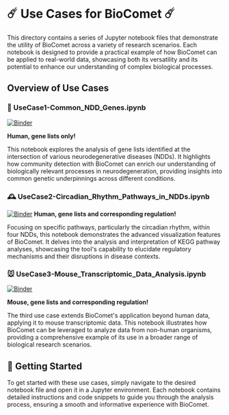 # ☄️ Use Cases for BioComet ☄️

This directory contains a series of Jupyter notebook files that demonstrate the utility of BioComet across a variety of research scenarios. Each notebook is designed to provide a practical example of how BioComet can be applied to real-world data, showcasing both its versatility and its potential to enhance our understanding of complex biological processes.

## Overview of Use Cases

### 🧬 UseCase1-Common_NDD_Genes.ipynb

[![Binder](https://mybinder.org/badge_logo.svg)](https://mybinder.org/v2/gh/NiRuff/biocomet/master_kegg/?labpath=UseCases%2FUseCase1-Common_NDD_Genes.ipynb)

**Human, gene lists only!**

This notebook explores the analysis of gene lists identified at the intersection of various neurodegenerative diseases (NDDs). It highlights how community detection with BioComet can enrich our understanding of biologically relevant processes in neurodegeneration, providing insights into common genetic underpinnings across different conditions.

### 🕰️ UseCase2-Circadian_Rhythm_Pathways_in_NDDs.ipynb

[![Binder](https://mybinder.org/badge_logo.svg)](https://mybinder.org/v2/gh/NiRuff/biocomet/master_kegg/?labpath=UseCases%2FUseCase2-Circadian_Rhythm_Pathways_in_NDDs.ipynb)
**Human, gene lists and corresponding regulation!**

Focusing on specific pathways, particularly the circadian rhythm, within four NDDs, this notebook demonstrates the advanced visualization features of BioComet. It delves into the analysis and interpretation of KEGG pathway analyses, showcasing the tool's capability to elucidate regulatory mechanisms and their disruptions in disease contexts.

### 🐭 UseCase3-Mouse_Transcriptomic_Data_Analysis.ipynb

[![Binder](https://mybinder.org/badge_logo.svg)](https://mybinder.org/v2/gh/NiRuff/biocomet/master_kegg/?labpath=UseCases%2FUseCase3-Mouse_Transcriptomic_Data_Analysis.ipynb)

**Mouse, gene lists and corresponding regulation!**

The third use case extends BioComet's application beyond human data, applying it to mouse transcriptomic data. This notebook illustrates how BioComet can be leveraged to analyze data from non-human organisms, providing a comprehensive example of its use in a broader range of biological research scenarios.

## 🚀 Getting Started

To get started with these use cases, simply navigate to the desired notebook file and open it in a Jupyter environment. Each notebook contains detailed instructions and code snippets to guide you through the analysis process, ensuring a smooth and informative experience with BioComet.
